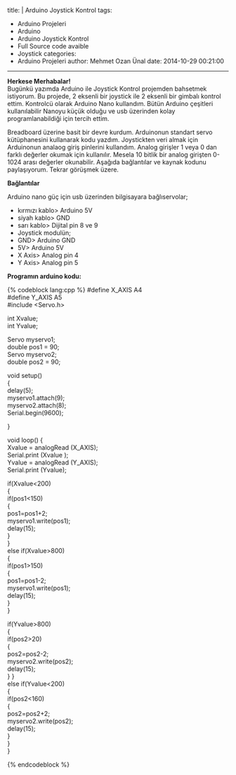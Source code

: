 title: |
  Arduino Joystick Kontrol
tags:
  - Arduino Projeleri
  - Arduino
  - Arduino Joystick Kontrol
  - Full Source code avaible
  - Joystick
categories:
  - Arduino Projeleri
author: Mehmet Ozan Ünal
date: 2014-10-29 00:21:00
---
**Herkese Merhabalar!**  
Bugünkü yazımda Arduino ile Joystick Kontrol projemden bahsetmek istiyorum. Bu projede, 2 eksenli bir joystick ile 2 eksenli bir gimbalı kontrol ettim. Kontrolcü olarak Arduino Nano kullandım. Bütün Arduino çeşitleri kullanılabilir Nanoyu küçük olduğu ve usb üzerinden kolay programlanabildiği için tercih ettim. 
<!-- more -->
Breadboard üzerine basit bir devre kurdum. Arduinonun standart servo kütüphanesini kullanarak kodu yazdım. Joystickten veri almak için Arduinonun analaog giriş pinlerini kullandım. Analog girişler 1 veya 0 dan farklı değerler okumak için kullanılır. Mesela 10 bitlik bir analog girişten 0-1024 arası değerler okunabilir. Aşağıda bağlantılar ve kaynak kodunu paylaşıyorum. Tekrar görüşmek üzere.  

**Bağlantılar**

Arduino nano güç için usb üzerinden bilgisayara bağlıservolar;
* kırmızı kablo> Arduino 5V
* siyah kablo> GND
* sarı kablo> Dijital pin 8 ve 9
* Joystick modulün;
* GND> Arduino GND
* 5V> Arduino 5V
* X Axis> Analog pin 4
* Y Axis> Analog pin 5

**Programın arduino kodu:**  

{% codeblock lang:cpp %}
#define X_AXIS    A4    
#define Y_AXIS    A5  
#include <Servo.h>   

int  Xvalue;   
int  Yvalue;  

Servo myservo1;    
double pos1 = 90;  
Servo myservo2;    
double pos2 = 90;  

void setup()     
{  
delay(5);  
myservo1.attach(9);  
myservo2.attach(8);  
Serial.begin(9600);   

} 

void loop() 
{  
Xvalue = analogRead (X_AXIS);   
Serial.print (Xvalue );  
Yvalue = analogRead (Y_AXIS);  
Serial.print (Yvalue);  

if(Xvalue<200)  
{  
  if(pos1<150)  
  {  
  pos1=pos1+2;  
  myservo1.write(pos1);   
  delay(15);    
  }  
}  
else if(Xvalue>800)  
{  
  if(pos1>150)  
  {  
  pos1=pos1-2;  
  myservo1.write(pos1);   
  delay(15);    
  }  
}  

if(Yvalue>800)  
{  
  if(pos2>20)  
  {  
  pos2=pos2-2;  
  myservo2.write(pos2);   
  delay(15);    
  }
}  
else if(Yvalue<200)  
{  
  if(pos2<160)  
  {  
  pos2=pos2+2;  
  myservo2.write(pos2);   
  delay(15);    
  }  
}  
}  

{% endcodeblock %}


